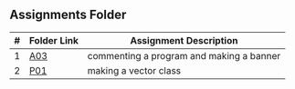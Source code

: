 ##  Assignments Folder

|   #   | Folder Link | Assignment Description |
| :---: | ----------- | ---------------------- |
|   1   |     [A03](https://github.com/jorcsan/2143-OOP-Santos/tree/main/Assignments/A03)     |  commenting a program and making a banner |
|   2   |    [P01](https://github.com/jorcsan/2143-OOP-Santos/tree/main/Assignments/P01)  |    making a vector class                    |
